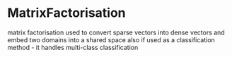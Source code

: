 # MatrixFactorisation
matrix factorisation used to convert sparse vectors into dense vectors and embed two domains into a shared space
also if used as a classification method - it handles multi-class classification
